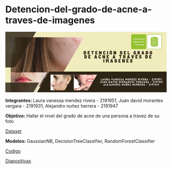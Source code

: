 # Detencion-del-grado-de-acne-a-traves-de-imagenes

<img src="https://github.com/alenunez/Detenci-n-del-grado-de-acne-a-trav-s-de-imagenes/blob/main/Detecci%C3%B3n%20del%20grado%20de%20acne%20a%20trav%C3%A9s%20de%20imagenes.png">

<b>Integrantes: </b>Laura vanessa mendez rivera - 2191951, Juan david morantes vergara - 2191931, Alejandro nuñez herrera - 2191947

<b>Objetivo: </b>Hallar el nivel del grado de acne de una persona a travez de su foto

<a href="https://www.kaggle.com/datasets/rutviklathiyateksun/acne-grading-classificationdataset"> Dataset </a>

<b>Modelos: </b>GaussianNB, DecisionTreeClassifier, RandomForestClassifier


<a href="https://colab.research.google.com/drive/1QDMRTd7t3CtcohJL6yTBBUpNpZ6lMpvp?usp=share_link"> Codigo </a>

<a href="https://github.com/alenunez/Detenci-n-del-grado-de-acne-a-trav-s-de-imagenes/blob/main/Proyecto%20Detecci%C3%B3n%20de%20acn%C3%A9%20con%20im%C3%A1genes_IA.pptx.pdf"> Diapositivas </a>


